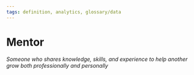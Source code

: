 ```yaml
---
tags: definition, analytics, glossary/data
---
```

#  Mentor
*Someone who shares knowledge, skills, and experience to help another grow both professionally and personally*